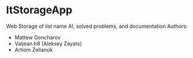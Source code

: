 # ItStorageApp
Web Storage of list name AI, solved problems, and documentation
Authors: 
- Mattew Goncharov
- Valjean.h8 (Aleksey Zayats)
- Artiom Zelianok
